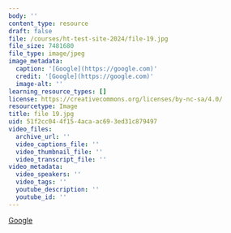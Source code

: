 ```yaml
---
body: ''
content_type: resource
draft: false
file: /courses/ht-test-site-2024/file-19.jpg
file_size: 7481680
file_type: image/jpeg
image_metadata:
  caption: '[Google](https://google.com)'
  credit: '[Google](https://google.com)'
  image-alt: ''
learning_resource_types: []
license: https://creativecommons.org/licenses/by-nc-sa/4.0/
resourcetype: Image
title: file 19.jpg
uid: 51f2cc04-4f15-4aca-ac69-3ed31c879497
video_files:
  archive_url: ''
  video_captions_file: ''
  video_thumbnail_file: ''
  video_transcript_file: ''
video_metadata:
  video_speakers: ''
  video_tags: ''
  youtube_description: ''
  youtube_id: ''
---
```

[Google](https://google.com)